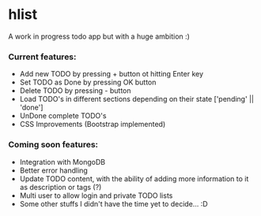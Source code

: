 # hlist
A work in progress todo app but with a huge ambition :)

### Current features:

- Add new TODO by pressing + button ot hitting Enter key
- Set TODO as Done by pressing OK button
- Delete TODO by pressing - button
- Load TODO's in different sections depending on their state ['pending' || 'done']
- UnDone complete TODO's
- CSS Improvements (Bootstrap implemented)

### Coming soon features:

- Integration with MongoDB
- Better error handling
- Update TODO content, with the ability of adding more information to it as description or tags (?)
- Multi user to allow login and private TODO lists
- Some other stuffs I didn't have the time yet to decide... :D